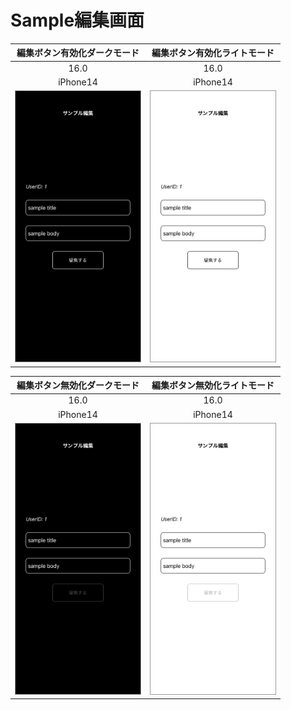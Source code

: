 # Sample編集画面

|編集ボタン有効化ダークモード|編集ボタン有効化ライトモード|
|:---:|:---:|
|16.0|16.0|
|iPhone14|iPhone14|
|<img src='../TestSnapshot/ReferenceImages_64/Sample編集画面/testSampleEditViewController_編集ボタン_有効化_ダークモード_iPhone_16_0_390x844@3x.png' width='200' style='border: 1px solid #999' />|<img src='../TestSnapshot/ReferenceImages_64/Sample編集画面/testSampleEditViewController_編集ボタン_有効化_ライトモード_iPhone_16_0_390x844@3x.png' width='200' style='border: 1px solid #999' />|

|編集ボタン無効化ダークモード|編集ボタン無効化ライトモード|
|:---:|:---:|
|16.0|16.0|
|iPhone14|iPhone14|
|<img src='../TestSnapshot/ReferenceImages_64/Sample編集画面/testSampleEditViewController_編集ボタン_無効化_ダークモード_iPhone_16_0_390x844@3x.png' width='200' style='border: 1px solid #999' />|<img src='../TestSnapshot/ReferenceImages_64/Sample編集画面/testSampleEditViewController_編集ボタン_無効化_ライトモード_iPhone_16_0_390x844@3x.png' width='200' style='border: 1px solid #999' />|

